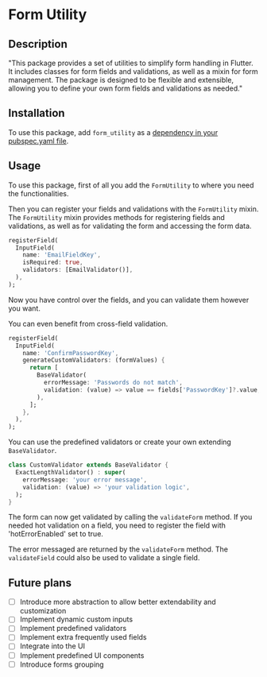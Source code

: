 # Form Utility

## Description

"This package provides a set of utilities to simplify form handling in Flutter. It includes classes for form fields and validations, as well as a mixin for form management. The package is designed to be flexible and extensible, allowing you to define your own form fields and validations as needed."
## Installation

To use this package, add `form_utility` as a [dependency in your pubspec.yaml file](https://flutter.dev/docs/development/packages-and-plugins/using-packages).


## Usage
To use this package, first of all you add the `FormUtility` to where you need the functionalities. 

Then you can register your fields and validations with the `FormUtility` mixin. The `FormUtility` mixin provides methods for registering fields and validations, as well as for validating the form and accessing the form data.

```dart
registerField(
  InputField(
    name: 'EmailFieldKey',
    isRequired: true,
    validators: [EmailValidator()],
  ),
);
```
Now you have control over the fields, and you can validate them however you want.

You can even benefit from cross-field validation.

```dart
registerField(
  InputField(
    name: 'ConfirmPasswordKey',
    generateCustomValidators: (formValues) {
      return [
        BaseValidator(
          errorMessage: 'Passwords do not match',
          validation: (value) => value == fields['PasswordKey']?.value,
        ),
      ];
    },
  ),
);
```

You can use the predefined validators or create your own extending `BaseValidator`.

```dart
class CustomValidator extends BaseValidator {
  ExactLengthValidator() : super(
    errorMessage: 'your error message',
    validation: (value) => 'your validation logic',
  );
}
```

The form can now get validated by calling the `validateForm` method. If you needed hot validation on a field, you need to register the field with 'hotErrorEnabled' set to true.

The error messaged are returned by the `validateForm` method. The `validateField` could also be used to validate a single field.


## Future plans

- [ ] Introduce more abstraction to allow better extendability and customization
- [ ] Implement dynamic custom inputs
- [ ] Implement predefined validators
- [ ] Implement extra frequently used fields
- [ ] Integrate into the UI
- [ ] Implement predefined UI components
- [ ] Introduce forms grouping